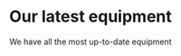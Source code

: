 ---
caption: #what displays in the portfolio grid:
  hover-icon: "fas fa-frog fa-4x"
  title: Our Facilities
  subtitle: take a look at our equipment
  thumbnail: assets/img/portfolio/oncology.jpeg
  
#what displays when the item is clicked:
title: Our latest equipment
subtitle: We have all the most up-to-date equipment

subcontent:
  - image: assets/img/portfolio/oncology.jpeg
    title: oncology
    alt: Military
  - image: assets/img/portfolio/military.webp
    title: Soft tissue & cancer
    alt: Military
  - image: assets/img/portfolio/xray.jpg
    title: XRAY spine & brain
    alt: xray
  - image: assets/img/portfolio/xray.jpg
    title: Opthamology machine
    alt: xray
  - image: assets/img/portfolio/xray.jpg
    title: Orthopediacs
    alt: xray

---